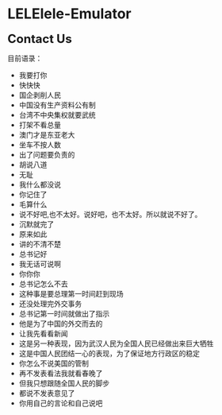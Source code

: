 # LELElele-Emulator

<a style="font-size:24px; font-weight:bold" herf="https://mnis.gitee.io/contact/">Contact Us</a>

目前语录：

- 我要打你
- 快快快
- 国企剥削人民
- 中国没有生产资料公有制
- 台湾不中央集权就要武统
- 打架不看总量
- 澳门才是东亚老大
- 坐车不按人数
- 出了问题要负责的
- 胡说八道
- 无耻
- 我什么都没说
- 你记住了
- 毛算什么
- 说不好吧,也不太好。说好吧，也不太好。所以就说不好了。
- 沉默就完了
- 原来如此
- 讲的不清不楚
- 总书记好
- 我无话可说啊
- 你你你
- 总书记怎么不去
- 这种事是要总理第一时间赶到现场
- 还没处理完外交事务
- 总书记第一时间就做出了指示
- 他是为了中国的外交而去的
- 让我先看看新闻
- 这是另一种表现，因为武汉人民为全国人民已经做出来巨大牺牲
- 这是中国人民团结一心的表现，为了保证地方行政区的稳定
- 你怎么不说美国的管制
- 再不发表看法我就看春晚了
- 但我只想跟随全国人民的脚步
- 都说不发表意见了
- 你用自己的言论和自己说吧
